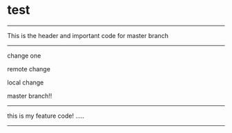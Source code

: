 # test
______
This is the header and important code for master branch
______

change one


remote change

local change

master branch!!



______

this is my feature code! 
.....
_____